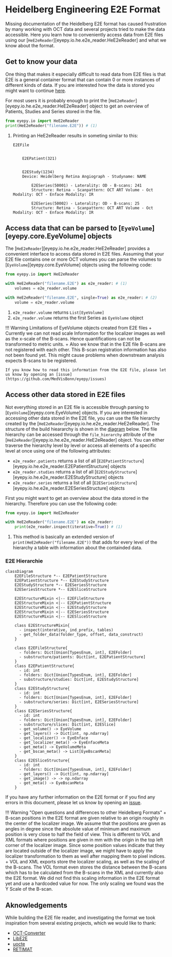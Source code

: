 # Heidelberg Engineering E2E Format

Missing documentation of the Heidelberg E2E format has caused frustration by many working with OCT data and several projects tried to make the data accessible. Here you learn how to conveniently access data from E2E files using our [`HeE2eReader`][eyepy.io.he.e2e_reader.HeE2eReader] and what we know about the format.

## Get to know your data

One thing that makes it especially difficult to read data from E2E files is that E2E is a general container format that can contain 0 or more instances of different kinds of data. If you are interested how the data is stored you might want to continue [here](he_e2e_structures/he_e2e_structure_doc.md).

For most users it is probably enough to print the [`HeE2eReader`][eyepy.io.he.e2e_reader.HeE2eReader] object to get an overview of Patients, Studies and Series stored in the file.

```python title="Print E2E file overview"
from eyepy.io import HeE2eReader
print(HeE2eReader("filename.E2E")) # (1)
```

1.  Printing an HeE2eReader results in someting similar to this:

    ```text
    E2EFile


        E2EPatient(321)


        E2EStudy(1234)
        Device: Heidelberg Retina Angiograph - Studyname: NAME

            E2ESeries(50001) - Laterality: OD - B-scans: 241
            Structure: Retina - Scanpattern: OCT ART Volume - Oct Modality: OCT - Enface Modality: IR

            E2ESeries(50002) - Laterality: OD - B-scans: 25
            Structure: Retina - Scanpattern: OCT ART Volume - Oct Modality: OCT - Enface Modality: IR
    ```

## Access data that can be parsed to [`EyeVolume`][eyepy.core.EyeVolume] objects

The [`HeE2eReader`][eyepy.io.he.e2e_reader.HeE2eReader] provides a convenient interface to access data stored in E2E files. Assuming that your E2E file contains one or more OCT volumes you can parse the volumes to [`EyeVolume`][eyepy.core.EyeVolume] objects using the following code:

```python
from eyepy.io import HeE2eReader

with HeE2eReader("filename.E2E") as e2e_reader: # (1)
    volumes = e2e_reader.volume

with HeE2eReader("filename.E2E", single=True) as e2e_reader: # (2)
    volume = e2e_reader.volume
```

1.  `e2e_reader.volume` returns `List[EyeVolume]`
2.  `e2e_reader.volume` returns the first Series as `EyeVolume` object

!!! Warning Limitations of EyeVolume objects created from E2E files
    + Currently we can not read scale Information for the localizer images as well as the x-scale of the B-scans. Hence quantifications can not be transformed to metric units.
    + Also we know that in the E2E file B-scans are not registered with each other. This B-scan registration information has also not been found yet. This might cause problems when downstream analysis expects B-scans to be registered.

    If you know how to read this information from the E2E file, please let us know by opening an [issue](https://github.com/MedVisBonn/eyepy/issues)

## Access other data stored in E2E files

Not everything stored in an E2E file is accessible through parsing to [`EyeVolume`][eyepy.core.EyeVolume] objects. If you are interested in accessing other data stored in the E2E file, you can use the file hierarchy created by the [`HeE2eReader`][eyepy.io.he.e2e_reader.HeE2eReader]. The structure of the build hieararchy is shown in the [diagram](#e2e-hierarchie) below. The file hierarchy can be accessed through the `file_hierarchy` attribute of the [`HeE2eReader`][eyepy.io.he.e2e_reader.HeE2eReader] object. You can either traverse the hierarchy level by level or access all elements of a specific level at once using one of the following attributes:

+ `e2e_reader.patients` returns a list of all [`E2EPatientStructure`][eyepy.io.he.e2e_reader.E2EPatientStructure] objects
+ `e2e_reader.studies` returns a list of all [`E2EStudyStructure`][eyepy.io.he.e2e_reader.E2EStudyStructure] objects
+ `e2e_reader.series` returns a list of all [`E2ESeriesStructure`][eyepy.io.he.e2e_reader.E2ESeriesStructure] objects

First you might want to get an overview about the data stored in the hierarchy. Therefore you can use the following code:

```python
from eyepy.io import HeE2eReader

with HeE2eReader("filename.E2E") as e2e_reader:
    print(e2e_reader.inspect(iterative=True)) # (1)
```

1.  This method is basically an extended version of `print(HeE2eReader("filename.E2E"))` that adds for every level of the hierarchy a table with information about the containded data.


### E2E Hierarchie
```mermaid
classDiagram
    E2EFileStructure *-- E2EPatientStructure
    E2EPatientStructure *-- E2EStudyStructure
    E2EStudyStructure *-- E2ESeriesStructure
    E2ESeriesStructure *-- E2ESliceStructure

    E2EStructureMixin <|-- E2EFileStructure
    E2EStructureMixin <|-- E2EPatientStructure
    E2EStructureMixin <|-- E2EStudyStructure
    E2EStructureMixin <|-- E2ESeriesStructure
    E2EStructureMixin <|-- E2ESliceStructure

    class E2EStructureMixin{
      - inspect(interative, ind_prefix, tables)
      - get_folder_data(folder_type, offset, data_construct)
    }

    class E2EFileStructure{
      - folders: Dict[Union[TypesEnum, int], E2EFolder]
      - substructure/patients: Dict[int, E2EPatientStructure]
    }
    class E2EPatientStructure{
      - id: int
      - folders: Dict[Union[TypesEnum, int], E2EFolder]
      - substructure/studies: Dict[int, E2EStudyStructure]
    }
    class E2EStudyStructure{
      - id: int
      - folders: Dict[Union[TypesEnum, int], E2EFolder]
      - substructure/series: Dict[int, E2ESeriesStructure]
    }
    class E2ESeriesStructure{
      - id: int
      - folders: Dict[Union[TypesEnum, int], E2EFolder]
      - substructure/slices: Dict[int, E2ESlice]
      - get_volume() -> EyeVolume
      - get_layers() -> Dict[int, np.ndarray]
      - get_localizer() -> EyeEnface
      - get_localizer_meta() -> EyeEnfaceMeta
      - get_meta() -> EyeVolumeMeta
      - get_bscan_meta() -> List[EyeBscanMeta]
    }
    class E2ESliceStructure{
      - id: int
      - folders: Dict[Union[TypesEnum, int], E2EFolder]
      - get_layers() -> Dict[int, np.ndarray]
      - get_image() -> -> np.ndarray
      - get_meta() -> EyeBscanMeta
    }
```



If you have any further information on the E2E format or if you find any errors in this document, please let us know by opening an [issue](https://github.com/MedVisBonn/eyepy/issues).

!!! Warning  "Open questions and differences to other Heidelberg Formats"
    + B-scan positions in the E2E format are given relative to an origin roughly in the center of the localizer image. We assume that the positions are given as angles in degree since the absolute value of minimum and maximum position is very close to half the field of view. This is different to VOL and XML formats where positions are given in mm with the origin in the top left corner of the localizer image. Since some position values indicate that they are located outside of the localizer image, we might have to apply the localizer transformation to them as well after mapping them to pixel indices.
    + VOL and XML exports store the localizer scaling, as well as the scaling of the B-scans. The VOL format even stores the distance between the B-scans which has to be calculated from the B-scans in the XML and currently also the E2E format. We did not find this scaling information in the E2E format yet and use a hardcoded value for now. The only scaling we found was the Y Scale of the B-scan.

## Aknowledgements
While building the E2E file reader, and investigating the format we took inspiration from several existing projects, which we would like to thank:

+ [OCT-Converter](https://github.com/marksgraham/OCT-Converter)
+ [LibE2E](https://github.com/neurodial/LibE2E)
+ [uocte](https://bitbucket.org/uocte/uocte/wiki/Home)
+ [RETIMAT](https://github.com/drombas/retimat)
